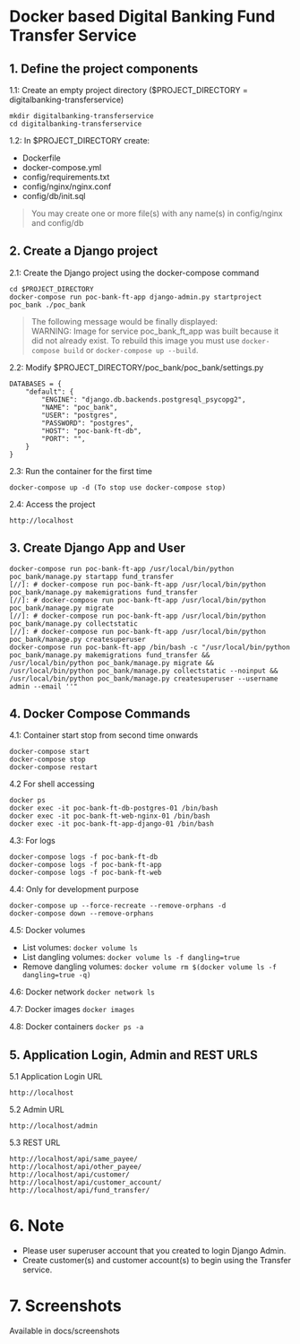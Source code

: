 # Docker based Digital Banking Fund Transfer Service

## 1. Define the project components

1.1: Create an empty project directory ($PROJECT_DIRECTORY = digitalbanking-transferservice)  
```
mkdir digitalbanking-transferservice  
cd digitalbanking-transferservice  
```

1.2: In $PROJECT_DIRECTORY create:  
* Dockerfile
* docker-compose.yml
* config/requirements.txt
* config/nginx/nginx.conf
* config/db/init.sql

> You may create one or more file(s) with any name(s) in config/nginx and config/db

## 2. Create a Django project

2.1: Create the Django project using the docker-compose command  
```
cd $PROJECT_DIRECTORY
docker-compose run poc-bank-ft-app django-admin.py startproject poc_bank ./poc_bank
```
>The following message would be finally displayed:  
>WARNING: Image for service poc_bank_ft_app was built because it did not already exist. To rebuild this image you must use `docker-compose build` or `docker-compose up --build`.

2.2: Modify $PROJECT_DIRECTORY/poc_bank/poc_bank/settings.py  
```
DATABASES = {
    "default": {
        "ENGINE": "django.db.backends.postgresql_psycopg2",
        "NAME": "poc_bank",
        "USER": "postgres",
        "PASSWORD": "postgres",
        "HOST": "poc-bank-ft-db",
        "PORT": "",
    }
}
```

2.3: Run the container for the first time
```
docker-compose up -d (To stop use docker-compose stop)  
```

2.4: Access the project  

`http://localhost`

## 3. Create Django App and User
```
docker-compose run poc-bank-ft-app /usr/local/bin/python poc_bank/manage.py startapp fund_transfer  
[//]: # docker-compose run poc-bank-ft-app /usr/local/bin/python poc_bank/manage.py makemigrations fund_transfer  
[//]: # docker-compose run poc-bank-ft-app /usr/local/bin/python poc_bank/manage.py migrate  
[//]: # docker-compose run poc-bank-ft-app /usr/local/bin/python poc_bank/manage.py collectstatic  
[//]: # docker-compose run poc-bank-ft-app /usr/local/bin/python poc_bank/manage.py createsuperuser  
docker-compose run poc-bank-ft-app /bin/bash -c "/usr/local/bin/python poc_bank/manage.py makemigrations fund_transfer && /usr/local/bin/python poc_bank/manage.py migrate && /usr/local/bin/python poc_bank/manage.py collectstatic --noinput && /usr/local/bin/python poc_bank/manage.py createsuperuser --username admin --email ''"  
```

## 4. Docker Compose Commands
4.1: Container start stop from second time onwards  
```
docker-compose start
docker-compose stop
docker-compose restart
```

4.2 For shell accessing  
```
docker ps
docker exec -it poc-bank-ft-db-postgres-01 /bin/bash
docker exec -it poc-bank-ft-web-nginx-01 /bin/bash
docker exec -it poc-bank-ft-app-django-01 /bin/bash
```

4.3: For logs  
```
docker-compose logs -f poc-bank-ft-db  
docker-compose logs -f poc-bank-ft-app  
docker-compose logs -f poc-bank-ft-web  
```

4.4: Only for development purpose
```
docker-compose up --force-recreate --remove-orphans -d
docker-compose down --remove-orphans
```

4.5: Docker volumes
* List volumes: ```docker volume ls```
* List dangling volumes: ```docker volume ls -f dangling=true```
* Remove dangling volumes: ```docker volume rm $(docker volume ls -f dangling=true -q)```

4.6: Docker network
```docker network ls```

4.7: Docker images
```docker images```

4.8: Docker containers
```docker ps -a```

## 5. Application Login, Admin and REST URLS

5.1 Application Login URL  
```
http://localhost  
```

5.2 Admin URL  
```
http://localhost/admin  
```

5.3 REST URL  
```
http://localhost/api/same_payee/  
http://localhost/api/other_payee/  
http://localhost/api/customer/  
http://localhost/api/customer_account/  
http://localhost/api/fund_transfer/  
```

# 6. Note
* Please user superuser account that you created to login Django Admin.  
* Create customer(s) and customer account(s) to begin using the Transfer service.

# 7. Screenshots
Available in docs/screenshots  
